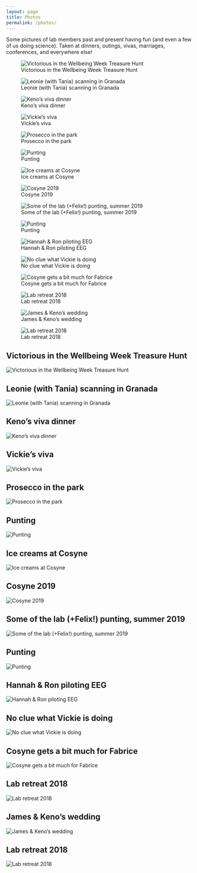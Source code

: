 ```yaml
---
layout: page
title: Photos
permalink: /photos/
---
```


Some pictures of lab members past and present having fun (and even a few of us doing science). Taken at dinners, outings, vivas, marriages, conferences, and everywhere else!

<div class="photo-grid">

  <figure>
    <img src="https://humaninformationprocessing.wordpress.com/wp-content/uploads/2024/04/img_1239.jpg" alt="Victorious in the Wellbeing Week Treasure Hunt">
    <figcaption>Victorious in the Wellbeing Week Treasure Hunt</figcaption>
  </figure>

  <figure>
    <img src="https://humaninformationprocessing.files.wordpress.com/2019/09/20190614_163047-1.jpg" alt="Leonie (with Tania) scanning in Granada">
    <figcaption>Leonie (with Tania) scanning in Granada</figcaption>
  </figure>

  <figure>
  <img src="https://humaninformationprocessing.files.wordpress.com/2019/09/img-20190826-wa0023-1.jpg" alt="Keno’s viva dinner">
  <figcaption>Keno’s viva dinner</figcaption>
  </figure>

  <figure>
  <img src="https://humaninformationprocessing.files.wordpress.com/2019/09/whatsapp-image-2019-08-12-at-17.57.40-2.jpeg" alt="Vickie’s viva">
  <figcaption>Vickie’s viva</figcaption>
  </figure>

<figure>
  <img src="https://humaninformationprocessing.files.wordpress.com/2019/09/whatsapp-image-2019-08-26-at-19.30.19-2.jpeg" alt="Prosecco in the park">
  <figcaption>Prosecco in the park</figcaption>
</figure>

<figure>
  <img src="https://humaninformationprocessing.files.wordpress.com/2019/09/2aea5dbb-3b62-4834-8efa-c93fe3a0b16b-2.jpg" alt="Punting">
  <figcaption>Punting</figcaption>
</figure>

<figure>
  <img src="https://humaninformationprocessing.files.wordpress.com/2019/09/80b58ead-4a88-4398-82d3-393e1f6db75c-2.jpg" alt="Ice creams at Cosyne">
  <figcaption>Ice creams at Cosyne</figcaption>
</figure>

<figure>
  <img src="https://humaninformationprocessing.files.wordpress.com/2019/09/1050ce32-76c0-48a9-a319-2086e98042e1-2.jpg" alt="Cosyne 2019">
  <figcaption>Cosyne 2019</figcaption>
</figure>

<figure>
  <img src="https://humaninformationprocessing.files.wordpress.com/2019/09/screenshot-2019-09-15-at-15.17.06.png" alt="Some of the lab (+Felix!) punting, summer 2019">
  <figcaption>Some of the lab (+Felix!) punting, summer 2019</figcaption>
</figure>

<figure>
  <img src="https://humaninformationprocessing.files.wordpress.com/2019/09/09333012-a0c5-46f6-be2e-30fa671f6dac-2.jpg" alt="Punting">
  <figcaption>Punting</figcaption>
</figure>

<figure>
  <img src="https://humaninformationprocessing.files.wordpress.com/2019/09/d8f87ec1-709a-4b07-9a10-db3120ce1b51-2.jpg" alt="Hannah & Ron piloting EEG">
  <figcaption>Hannah & Ron piloting EEG</figcaption>
</figure>

<figure>
  <img src="https://humaninformationprocessing.files.wordpress.com/2019/09/dc635ec3-5c6d-4e3f-a01d-05fc74590691-2.jpg" alt="No clue what Vickie is doing">
  <figcaption>No clue what Vickie is doing</figcaption>
</figure>

<figure>
  <img src="https://humaninformationprocessing.files.wordpress.com/2019/09/img_0262-3.jpg" alt="Cosyne gets a bit much for Fabrice">
  <figcaption>Cosyne gets a bit much for Fabrice</figcaption>
</figure>

<figure>
  <img src="https://humaninformationprocessing.files.wordpress.com/2019/09/7fe90497-ac1b-436e-80df-993177c622fb-1.jpg" alt="Lab retreat 2018">
  <figcaption>Lab retreat 2018</figcaption>
</figure>

<figure>
  <img src="https://humaninformationprocessing.files.wordpress.com/2019/09/img-20190802-wa0010-1.jpg" alt="James & Keno’s wedding">
  <figcaption>James & Keno’s wedding</figcaption>
</figure>

<figure>
  <img src="https://humaninformationprocessing.files.wordpress.com/2019/09/7c1a2e0b-c109-48e8-a708-acd76cb11e1a-1.jpg" alt="Lab retreat 2018">
  <figcaption>Lab retreat 2018</figcaption>
</figure>


</div>


## Victorious in the Wellbeing Week Treasure Hunt
![Victorious in the Wellbeing Week Treasure Hunt](https://humaninformationprocessing.wordpress.com/wp-content/uploads/2024/04/img_1239.jpg)

## Leonie (with Tania) scanning in Granada
![Leonie (with Tania) scanning in Granada](https://humaninformationprocessing.files.wordpress.com/2019/09/20190614_163047-1.jpg)

## Keno’s viva dinner
![Keno’s viva dinner](https://humaninformationprocessing.files.wordpress.com/2019/09/img-20190826-wa0023-1.jpg)

## Vickie’s viva
![Vickie’s viva](https://humaninformationprocessing.files.wordpress.com/2019/09/whatsapp-image-2019-08-12-at-17.57.40-2.jpeg)

## Prosecco in the park
![Prosecco in the park](https://humaninformationprocessing.files.wordpress.com/2019/09/whatsapp-image-2019-08-26-at-19.30.19-2.jpeg)

## Punting
![Punting](https://humaninformationprocessing.files.wordpress.com/2019/09/2aea5dbb-3b62-4834-8efa-c93fe3a0b16b-2.jpg)

## Ice creams at Cosyne
![Ice creams at Cosyne](https://humaninformationprocessing.files.wordpress.com/2019/09/80b58ead-4a88-4398-82d3-393e1f6db75c-2.jpg)

## Cosyne 2019
![Cosyne 2019](https://humaninformationprocessing.files.wordpress.com/2019/09/1050ce32-76c0-48a9-a319-2086e98042e1-2.jpg)

## Some of the lab (+Felix!) punting, summer 2019
![Some of the lab (+Felix!) punting, summer 2019](https://humaninformationprocessing.files.wordpress.com/2019/09/screenshot-2019-09-15-at-15.17.06.png)

## Punting
![Punting](https://humaninformationprocessing.files.wordpress.com/2019/09/09333012-a0c5-46f6-be2e-30fa671f6dac-2.jpg)

## Hannah & Ron piloting EEG
![Hannah & Ron piloting EEG](https://humaninformationprocessing.files.wordpress.com/2019/09/d8f87ec1-709a-4b07-9a10-db3120ce1b51-2.jpg)

## No clue what Vickie is doing
![No clue what Vickie is doing](https://humaninformationprocessing.files.wordpress.com/2019/09/dc635ec3-5c6d-4e3f-a01d-05fc74590691-2.jpg)

## Cosyne gets a bit much for Fabrice
![Cosyne gets a bit much for Fabrice](https://humaninformationprocessing.files.wordpress.com/2019/09/img_0262-3.jpg)

## Lab retreat 2018
![Lab retreat 2018](https://humaninformationprocessing.files.wordpress.com/2019/09/7fe90497-ac1b-436e-80df-993177c622fb-1.jpg)

## James & Keno’s wedding
![James & Keno’s wedding](https://humaninformationprocessing.files.wordpress.com/2019/09/img-20190802-wa0010-1.jpg)

## Lab retreat 2018
![Lab retreat 2018](https://humaninformationprocessing.files.wordpress.com/2019/09/7c1a2e0b-c109-48e8-a708-acd76cb11e1a-1.jpg)

